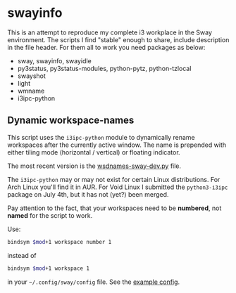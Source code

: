 # swayinfo
This is an attempt to reproduce my complete i3 workplace in the Sway environment. The scripts I find "stable" enough
to share, include description in the file header. For them all to work you need packages as below:

- sway, swayinfo, swayidle
- py3status, py3status-modules, python-pytz, python-tzlocal
- swayshot
- light
- wmname
- i3ipc-python

## Dynamic workspace-names

This script uses the `i3ipc-python` module to dynamically rename workspaces after the currently active window. 
The name is prepended with either tiling mode (horizontal / vertical) or floating indicator.

The most recent version is the [wsdnames-sway-dev.py](https://github.com/nwg-piotr/swayinfo/blob/master/wsdnames-sway-dev.py) file.

The `i3ipc-python` may or may not exist for certain Linux distributions. For Arch Linux you'll find it in AUR.
For Void Linux I submitted the `python3-i3ipc` package on July 4th, but it has not (yet?) been merged.

Pay attention to the fact, that your workspaces need to be **numbered**, not **named** for the script to work. 

Use:

```bash
bindsym $mod+1 workspace number 1
```

instead of 

```bash
bindsym $mod+1 workspace 1
```

in your `~/.config/sway/config` file. See the [example config](https://github.com/nwg-piotr/swayinfo/blob/master/config/sway/config).
